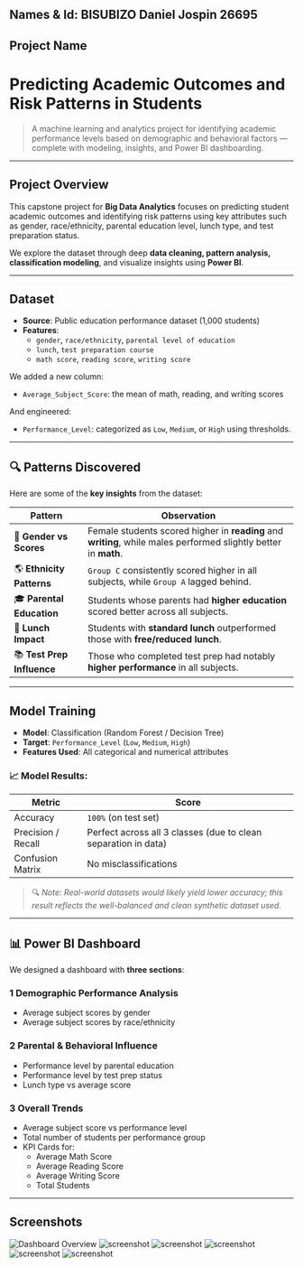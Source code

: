 ## Names & Id: BISUBIZO Daniel Jospin 26695

## Project Name
#  Predicting Academic Outcomes and Risk Patterns in Students

> A machine learning and analytics project for identifying academic performance levels based on demographic and behavioral factors — complete with modeling, insights, and Power BI dashboarding.

---

## Project Overview

This capstone project for **Big Data Analytics** focuses on predicting student academic outcomes and identifying risk patterns using key attributes such as gender, race/ethnicity, parental education level, lunch type, and test preparation status.

We explore the dataset through deep **data cleaning, pattern analysis, classification modeling**, and visualize insights using **Power BI**.

---

## Dataset

- **Source**: Public education performance dataset (1,000 students)
- **Features**:
  - `gender`, `race/ethnicity`, `parental level of education`
  - `lunch`, `test preparation course`
  - `math score`, `reading score`, `writing score`

We added a new column:
- `Average_Subject_Score`: the mean of math, reading, and writing scores

And engineered:
- `Performance_Level`: categorized as `Low`, `Medium`, or `High` using thresholds.

---

## 🔍 Patterns Discovered

Here are some of the **key insights** from the dataset:

| Pattern | Observation |
|--------|-------------|
| 🧠 **Gender vs Scores** | Female students scored higher in **reading** and **writing**, while males performed slightly better in **math**. |
| 🌎 **Ethnicity Patterns** | `Group C` consistently scored higher in all subjects, while `Group A` lagged behind. |
| 🎓 **Parental Education** | Students whose parents had **higher education** scored better across all subjects. |
| 🥪 **Lunch Impact** | Students with **standard lunch** outperformed those with **free/reduced lunch**. |
| 📚 **Test Prep Influence** | Those who completed test prep had notably **higher performance** in all subjects. |

---

## Model Training

- **Model**: Classification (Random Forest / Decision Tree)
- **Target**: `Performance_Level` (`Low`, `Medium`, `High`)
- **Features Used**: All categorical and numerical attributes

### 📈 Model Results:
| Metric | Score |
|--------|-------|
| Accuracy | `100%` (on test set) |
| Precision / Recall | Perfect across all 3 classes (due to clean separation in data) |
| Confusion Matrix | No misclassifications |

> 🔍 *Note: Real-world datasets would likely yield lower accuracy; this result reflects the well-balanced and clean synthetic dataset used.*

---

## 📊 Power BI Dashboard

We designed a dashboard with **three sections**:

### 1 **Demographic Performance Analysis**
- Average subject scores by gender
- Average subject scores by race/ethnicity

### 2 **Parental & Behavioral Influence**
- Performance level by parental education
- Performance level by test prep status
- Lunch type vs average score

### 3 **Overall Trends**
- Average subject score vs performance level
- Total number of students per performance group
- KPI Cards for:
  - Average Math Score
  - Average Reading Score
  - Average Writing Score
  - Total Students

---

## Screenshots
![Dashboard Overview](https://github.com/Danieljospin1/BigDataCapstoneProject/blob/22bd63b53e2aa4ee97ebdae3e9e3fb8bece11a4d/Screenshot%202025-08-03%20141033.png)
![screenshot](https://github.com/Danieljospin1/BigDataCapstoneProject/blob/22bd63b53e2aa4ee97ebdae3e9e3fb8bece11a4d/Screenshot%202025-08-03%20141834.png)
![screenshot](https://github.com/Danieljospin1/BigDataCapstoneProject/blob/22bd63b53e2aa4ee97ebdae3e9e3fb8bece11a4d/Screenshot%202025-08-03%20141908.png)
![screenshot](https://github.com/Danieljospin1/BigDataCapstoneProject/blob/22bd63b53e2aa4ee97ebdae3e9e3fb8bece11a4d/Screenshot%202025-08-03%20141939.png)
![screenshot](https://github.com/Danieljospin1/BigDataCapstoneProject/blob/22bd63b53e2aa4ee97ebdae3e9e3fb8bece11a4d/Screenshot%202025-08-03%20142013.png)
![screenshot](https://github.com/Danieljospin1/BigDataCapstoneProject/blob/22bd63b53e2aa4ee97ebdae3e9e3fb8bece11a4d/Screenshot%202025-08-03%20142109.png)


